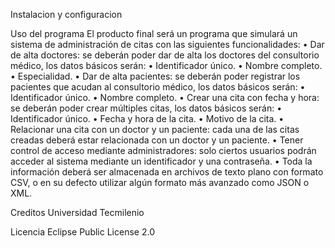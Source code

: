 Instalacion y configuracion


Uso del programa
El producto final será un programa que simulará un sistema de administración de citas con las siguientes funcionalidades:
• Dar de alta doctores: se deberán poder dar de alta los doctores del consultorio médico, los datos básicos serán:
  • Identificador único.
  • Nombre completo.
  • Especialidad.
• Dar de alta pacientes: se deberán poder registrar los pacientes que acudan al consultorio médico, los datos básicos serán:
  • Identificador único.
  • Nombre completo.
• Crear una cita con fecha y hora: se deberán poder crear múltiples citas, los datos básicos serán:
  • Identificador único.
  • Fecha y hora de la cita.
  • Motivo de la cita.
• Relacionar una cita con un doctor y un paciente: cada una de las citas creadas deberá estar relacionada con un doctor y un paciente.
• Tener control de acceso mediante administradores: solo ciertos usuarios podrán acceder al sistema mediante un identificador y una contraseña.
• Toda la información deberá ser almacenada en archivos de texto plano con formato CSV, o en su defecto utilizar algún formato más avanzado como JSON o XML. 

Creditos
Universidad Tecmilenio

Licencia
Eclipse Public License 2.0
